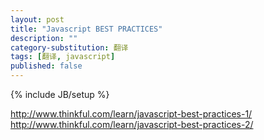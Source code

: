 ```yaml
---
layout: post
title: "Javascript BEST PRACTICES"
description: ""
category-substitution: 翻译
tags: [翻译, javascript]
published: false
---
```

{% include JB/setup %}

http://www.thinkful.com/learn/javascript-best-practices-1/
http://www.thinkful.com/learn/javascript-best-practices-2/